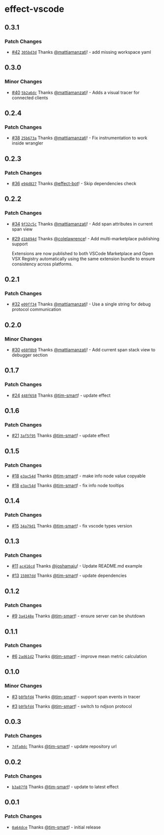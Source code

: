 # effect-vscode

## 0.3.1

### Patch Changes

- [#42](https://github.com/Effect-TS/vscode-extension/pull/42) [`305bd3d`](https://github.com/Effect-TS/vscode-extension/commit/305bd3de8fee2ac1e6eaee397d0d424666624b66) Thanks [@mattiamanzati](https://github.com/mattiamanzati)! - add missing workspace yaml

## 0.3.0

### Minor Changes

- [#40](https://github.com/Effect-TS/vscode-extension/pull/40) [`5b2a6dc`](https://github.com/Effect-TS/vscode-extension/commit/5b2a6dc50a92b98f88bd726c1997bd40436a7981) Thanks [@mattiamanzati](https://github.com/mattiamanzati)! - Adds a visual tracer for connected clients

## 0.2.4

### Patch Changes

- [#38](https://github.com/Effect-TS/vscode-extension/pull/38) [`25b673a`](https://github.com/Effect-TS/vscode-extension/commit/25b673a879cc0782e0d1d678d148504ebe04fc8f) Thanks [@mattiamanzati](https://github.com/mattiamanzati)! - Fix instrumentation to work inside wrangler

## 0.2.3

### Patch Changes

- [#36](https://github.com/Effect-TS/vscode-extension/pull/36) [`e94d827`](https://github.com/Effect-TS/vscode-extension/commit/e94d8279885ffac6205ac4c3ddc8f4f6a058be73) Thanks [@effect-bot](https://github.com/effect-bot)! - Skip dependencies check

## 0.2.2

### Patch Changes

- [#34](https://github.com/Effect-TS/vscode-extension/pull/34) [`9f32c5c`](https://github.com/Effect-TS/vscode-extension/commit/9f32c5c12706cf0d1a7764890b0f89118222c2f0) Thanks [@mattiamanzati](https://github.com/mattiamanzati)! - Add span attributes in current span view

- [#29](https://github.com/Effect-TS/vscode-extension/pull/29) [`d1b894d`](https://github.com/Effect-TS/vscode-extension/commit/d1b894d4a2784eb6bed572fc6c36ac134cedba3d) Thanks [@colelawrence](https://github.com/colelawrence)! - Add multi-marketplace publishing support

  Extensions are now published to both VSCode Marketplace and Open VSX Registry automatically using the same extension bundle to ensure consistency across platforms.

## 0.2.1

### Patch Changes

- [#32](https://github.com/Effect-TS/vscode-extension/pull/32) [`e09ff34`](https://github.com/Effect-TS/vscode-extension/commit/e09ff3455ba4b5fc9e160b844daae44039aeeaca) Thanks [@mattiamanzati](https://github.com/mattiamanzati)! - Use a single string for debug protocol communication

## 0.2.0

### Minor Changes

- [#30](https://github.com/Effect-TS/vscode-extension/pull/30) [`e60f0b9`](https://github.com/Effect-TS/vscode-extension/commit/e60f0b9d9b77059c9b374397a5d1dab4039a3146) Thanks [@mattiamanzati](https://github.com/mattiamanzati)! - Add current span stack view to debugger section

## 0.1.7

### Patch Changes

- [#24](https://github.com/Effect-TS/vscode-extension/pull/24) [`448f658`](https://github.com/Effect-TS/vscode-extension/commit/448f658f6854a258d2ca3c68cbb4d4bfc2ff81cc) Thanks [@tim-smart](https://github.com/tim-smart)! - update effect

## 0.1.6

### Patch Changes

- [#21](https://github.com/Effect-TS/vscode-extension/pull/21) [`3af5f95`](https://github.com/Effect-TS/vscode-extension/commit/3af5f958026cc065e849a7dbc02e839a16cb6bc4) Thanks [@tim-smart](https://github.com/tim-smart)! - update effect

## 0.1.5

### Patch Changes

- [#18](https://github.com/Effect-TS/vscode-extension/pull/18) [`e3ac54d`](https://github.com/Effect-TS/vscode-extension/commit/e3ac54d60e6b244509a558b14fb54a44a59e3cb4) Thanks [@tim-smart](https://github.com/tim-smart)! - make info node value copyable

- [#18](https://github.com/Effect-TS/vscode-extension/pull/18) [`e3ac54d`](https://github.com/Effect-TS/vscode-extension/commit/e3ac54d60e6b244509a558b14fb54a44a59e3cb4) Thanks [@tim-smart](https://github.com/tim-smart)! - fix info node tooltips

## 0.1.4

### Patch Changes

- [#15](https://github.com/Effect-TS/vscode-extension/pull/15) [`34a79d1`](https://github.com/Effect-TS/vscode-extension/commit/34a79d19fe062f5893114520c082c8dc97de6aa1) Thanks [@tim-smart](https://github.com/tim-smart)! - fix vscode types version

## 0.1.3

### Patch Changes

- [#11](https://github.com/Effect-TS/vscode-extension/pull/11) [`ac416cd`](https://github.com/Effect-TS/vscode-extension/commit/ac416cdabf24a24dcf6bf3119d20e8e037bc372d) Thanks [@joshamaju](https://github.com/joshamaju)! - Update README.md example

- [#13](https://github.com/Effect-TS/vscode-extension/pull/13) [`15007dd`](https://github.com/Effect-TS/vscode-extension/commit/15007dd0ddef50ad3ef78298918adc7d63427c14) Thanks [@tim-smart](https://github.com/tim-smart)! - update dependencies

## 0.1.2

### Patch Changes

- [#9](https://github.com/Effect-TS/vscode-extension/pull/9) [`3a4148e`](https://github.com/Effect-TS/vscode-extension/commit/3a4148e3713fb2402054b917c27b5cafe84e6335) Thanks [@tim-smart](https://github.com/tim-smart)! - ensure server can be shutdown

## 0.1.1

### Patch Changes

- [#6](https://github.com/Effect-TS/vscode-extension/pull/6) [`2ad61d2`](https://github.com/Effect-TS/vscode-extension/commit/2ad61d2269e17f3166b69465cd3686e81831daa1) Thanks [@tim-smart](https://github.com/tim-smart)! - improve mean metric calculation

## 0.1.0

### Minor Changes

- [#3](https://github.com/Effect-TS/vscode-extension/pull/3) [`b0fbfd4`](https://github.com/Effect-TS/vscode-extension/commit/b0fbfd4331511a7b66d6042bc75e697d158317e0) Thanks [@tim-smart](https://github.com/tim-smart)! - support span events in tracer

- [#3](https://github.com/Effect-TS/vscode-extension/pull/3) [`b0fbfd4`](https://github.com/Effect-TS/vscode-extension/commit/b0fbfd4331511a7b66d6042bc75e697d158317e0) Thanks [@tim-smart](https://github.com/tim-smart)! - switch to ndjson protocol

## 0.0.3

### Patch Changes

- [`7dfa0dc`](https://github.com/Effect-TS/vscode-extension/commit/7dfa0dca7e930e48d9f81139fe29507202f7da7c) Thanks [@tim-smart](https://github.com/tim-smart)! - update repository url

## 0.0.2

### Patch Changes

- [`b3a87f8`](https://github.com/Effect-TS/vscode-extension/commit/b3a87f894170a2b419e093f4fa8f4369af04708e) Thanks [@tim-smart](https://github.com/tim-smart)! - update to latest effect

## 0.0.1

### Patch Changes

- [`0a64dce`](https://github.com/tim-smart/effect-vscode/commit/0a64dcee482db8c16464172606e54b7ab35472ec) Thanks [@tim-smart](https://github.com/tim-smart)! - initial release
